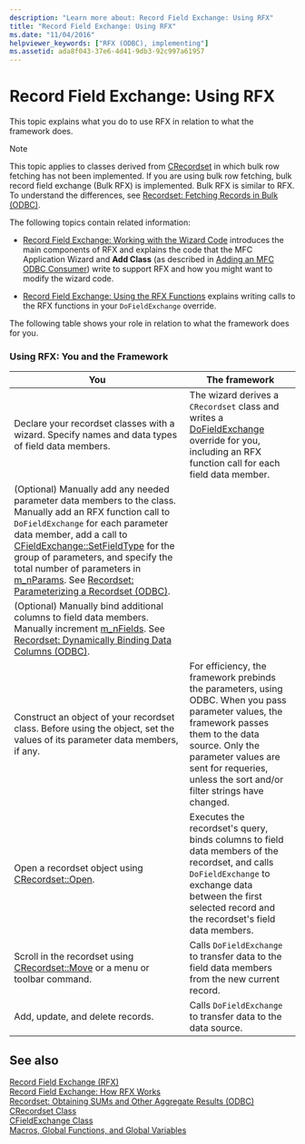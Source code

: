 ```yaml
---
description: "Learn more about: Record Field Exchange: Using RFX"
title: "Record Field Exchange: Using RFX"
ms.date: "11/04/2016"
helpviewer_keywords: ["RFX (ODBC), implementing"]
ms.assetid: ada8f043-37e6-4d41-9db3-92c997a61957
---
```

# Record Field Exchange: Using RFX

This topic explains what you do to use RFX in relation to what the framework does.

> [!NOTE]
> This topic applies to classes derived from [CRecordset](../../mfc/reference/crecordset-class.md) in which bulk row fetching has not been implemented. If you are using bulk row fetching, bulk record field exchange (Bulk RFX) is implemented. Bulk RFX is similar to RFX. To understand the differences, see [Recordset: Fetching Records in Bulk (ODBC)](../../data/odbc/recordset-fetching-records-in-bulk-odbc.md).

The following topics contain related information:

- [Record Field Exchange: Working with the Wizard Code](../../data/odbc/record-field-exchange-working-with-the-wizard-code.md) introduces the main components of RFX and explains the code that the MFC Application Wizard and **Add Class** (as described in [Adding an MFC ODBC Consumer](../../mfc/reference/adding-an-mfc-odbc-consumer.md)) write to support RFX and how you might want to modify the wizard code.

- [Record Field Exchange: Using the RFX Functions](../../data/odbc/record-field-exchange-using-the-rfx-functions.md) explains writing calls to the RFX functions in your `DoFieldExchange` override.

The following table shows your role in relation to what the framework does for you.

### Using RFX: You and the Framework

|You|The framework|
|---------|-------------------|
|Declare your recordset classes with a wizard. Specify names and data types of field data members.|The wizard derives a `CRecordset` class and writes a [DoFieldExchange](../../mfc/reference/crecordset-class.md#dofieldexchange) override for you, including an RFX function call for each field data member.|
|(Optional) Manually add any needed parameter data members to the class. Manually add an RFX function call to `DoFieldExchange` for each parameter data member, add a call to [CFieldExchange::SetFieldType](../../mfc/reference/cfieldexchange-class.md#setfieldtype) for the group of parameters, and specify the total number of parameters in [m_nParams](../../mfc/reference/crecordset-class.md#m_nparams). See [Recordset: Parameterizing a Recordset (ODBC)](../../data/odbc/recordset-parameterizing-a-recordset-odbc.md).||
|(Optional) Manually bind additional columns to field data members. Manually increment [m_nFields](../../mfc/reference/crecordset-class.md#m_nfields). See [Recordset: Dynamically Binding Data Columns (ODBC)](../../data/odbc/recordset-dynamically-binding-data-columns-odbc.md).||
|Construct an object of your recordset class. Before using the object, set the values of its parameter data members, if any.|For efficiency, the framework prebinds the parameters, using ODBC. When you pass parameter values, the framework passes them to the data source. Only the parameter values are sent for requeries, unless the sort and/or filter strings have changed.|
|Open a recordset object using [CRecordset::Open](../../mfc/reference/crecordset-class.md#open).|Executes the recordset's query, binds columns to field data members of the recordset, and calls `DoFieldExchange` to exchange data between the first selected record and the recordset's field data members.|
|Scroll in the recordset using [CRecordset::Move](../../mfc/reference/crecordset-class.md#move) or a menu or toolbar command.|Calls `DoFieldExchange` to transfer data to the field data members from the new current record.|
|Add, update, and delete records.|Calls `DoFieldExchange` to transfer data to the data source.|

## See also

[Record Field Exchange (RFX)](../../data/odbc/record-field-exchange-rfx.md)<br/>
[Record Field Exchange: How RFX Works](../../data/odbc/record-field-exchange-how-rfx-works.md)<br/>
[Recordset: Obtaining SUMs and Other Aggregate Results (ODBC)](../../data/odbc/recordset-obtaining-sums-and-other-aggregate-results-odbc.md)<br/>
[CRecordset Class](../../mfc/reference/crecordset-class.md)<br/>
[CFieldExchange Class](../../mfc/reference/cfieldexchange-class.md)<br/>
[Macros, Global Functions, and Global Variables](../../mfc/reference/mfc-macros-and-globals.md)
